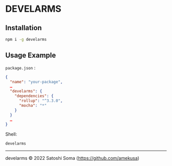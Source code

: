 # DEVELARMS

## Installation
```sh
npm i -g develarms
```

## Usage Example

`package.json` :
```json
{
  "name": "your-package",
  …
  "develarms": {
    "dependencies": {
      "rollup": "^3.3.0",
      "mocha": "*"
    }
  }
  …
}
```

Shell:
```sh
develarms
```

---

develarms &copy; 2022 Satoshi Soma (https://github.com/amekusa)
